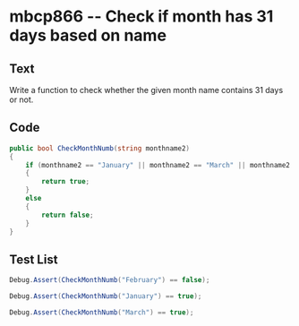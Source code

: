# mbcp866 -- Check if month has 31 days based on name

## Text

Write a function to check whether the given month name contains 31 days or not.

## Code

```csharp
public bool CheckMonthNumb(string monthname2)
{
    if (monthname2 == "January" || monthname2 == "March" || monthname2 == "May" || monthname2 == "July" || monthname2 == "August" || monthname2 == "October" || monthname2 == "December")
    {
        return true;
    }
    else
    {
        return false;
    }
}
```

## Test List

```csharp
Debug.Assert(CheckMonthNumb("February") == false);
```

```csharp
Debug.Assert(CheckMonthNumb("January") == true);
```

```csharp
Debug.Assert(CheckMonthNumb("March") == true);
```
